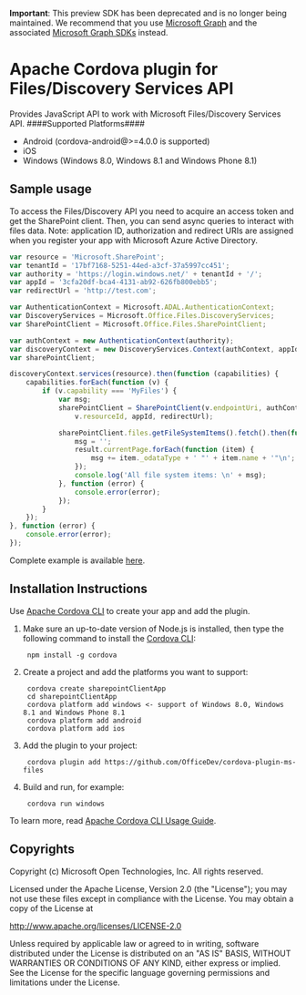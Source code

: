**Important**: This preview SDK has been deprecated and is no longer being maintained. We recommend that you use [Microsoft Graph](https://graph.microsoft.com/) and the associated [Microsoft Graph SDKs](https://developer.microsoft.com/en-us/graph/code-samples-and-sdks) instead.

Apache Cordova plugin for Files/Discovery Services API
=============================
Provides JavaScript API to work with Microsoft Files/Discovery Services API.
####Supported Platforms####

- Android (cordova-android@>=4.0.0 is supported)
- iOS
- Windows (Windows 8.0, Windows 8.1 and Windows Phone 8.1)

## Sample usage ##
To access the Files/Discovery API you need to acquire an access token and get the SharePoint client. Then, you can send async queries to interact with files data. Note: application ID, authorization and redirect URIs are assigned when you register your app with Microsoft Azure Active Directory.

```javascript
var resource = 'Microsoft.SharePoint';
var tenantId = '17bf7168-5251-44ed-a3cf-37a5997cc451';
var authority = 'https://login.windows.net/' + tenantId + '/';
var appId = '3cfa20df-bca4-4131-ab92-626fb800ebb5';
var redirectUrl = 'http://test.com';

var AuthenticationContext = Microsoft.ADAL.AuthenticationContext;
var DiscoveryServices = Microsoft.Office.Files.DiscoveryServices;
var SharePointClient = Microsoft.Office.Files.SharePointClient;

var authContext = new AuthenticationContext(authority);
var discoveryContext = new DiscoveryServices.Context(authContext, appId, redirectUrl);
var sharePointClient;

discoveryContext.services(resource).then(function (capabilities) {
    capabilities.forEach(function (v) {
        if (v.capability === 'MyFiles') {
            var msg;
            sharePointClient = SharePointClient(v.endpointUri, authContext,
                v.resourceId, appId, redirectUrl);

            sharePointClient.files.getFileSystemItems().fetch().then(function (result) {
                msg = '';
                result.currentPage.forEach(function (item) {
                    msg += item._odataType + ' "' + item.name + '"\n';
                });
                console.log('All file system items: \n' + msg);
            }, function (error) {
                console.error(error);
            });
        }
    });
}, function (error) {
    console.error(error);
});
```

Complete example is available [here](https://github.com/OfficeDev/cordova-plugin-ms-files/tree/master/sample).

## Installation Instructions ##

Use [Apache Cordova CLI](http://cordova.apache.org/docs/en/edge/guide_cli_index.md.html) to create your app and add the plugin.

1. Make sure an up-to-date version of Node.js is installed, then type the following command to install the [Cordova CLI](https://github.com/apache/cordova-cli):

        npm install -g cordova

2. Create a project and add the platforms you want to support:

        cordova create sharepointClientApp
        cd sharepointClientApp
        cordova platform add windows <- support of Windows 8.0, Windows 8.1 and Windows Phone 8.1
        cordova platform add android
        cordova platform add ios

3. Add the plugin to your project:

        cordova plugin add https://github.com/OfficeDev/cordova-plugin-ms-files

4. Build and run, for example:

        cordova run windows

To learn more, read [Apache Cordova CLI Usage Guide](http://cordova.apache.org/docs/en/edge/guide_cli_index.md.html).

## Copyrights ##
Copyright (c) Microsoft Open Technologies, Inc. All rights reserved.

Licensed under the Apache License, Version 2.0 (the "License"); you may not use these files except in compliance with the License. You may obtain a copy of the License at

http://www.apache.org/licenses/LICENSE-2.0

Unless required by applicable law or agreed to in writing, software distributed under the License is distributed on an "AS IS" BASIS, WITHOUT WARRANTIES OR CONDITIONS OF ANY KIND, either express or implied. See the License for the specific language governing permissions and limitations under the License.
